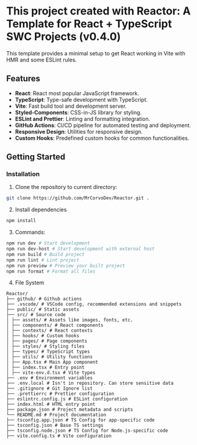 # This project created with Reactor: A Template for React + TypeScript SWC Projects (v0.4.0)

This template provides a minimal setup to get React working in Vite with HMR and some ESLint rules.

## Features

- **React**: React most popular JavaScript framework.
- **TypeScript**: Type-safe development with TypeScript.
- **Vite**: Fast build tool and development server.
- **Styled-Components**: CSS-in-JS library for styling.
- **ESLint and Prettier**: Linting and formatting integration.
- **GitHub Actions**: CI/CD pipeline for automated testing and deployment.
- **Responsive Design**: Utilities for responsive design.
- **Custom Hooks**: Predefined custom hooks for common functionalities.

## Getting Started

### Installation

1. Clone the repository to current directory:

```sh
git clone https://github.com/MrCorvoDev/Reactor.git .
```

2. Install dependencies

```sh
npm install
```

3. Commands:

```sh
npm run dev # Start development
npm run dev-host # Start development with external host
npm run build # Build project
npm run lint # Lint project
npm run preview # Preview your built project
npm run format # Format all files
```

4. File System

```
Reactor/
├── github/ # Github actions
├── .vscode/ # VSCode config, recommended extensions and snippets
├── public/ # Static assets
├── src/ # Source code
│ ├── assets/ # Assets like images, fonts, etc.
│ ├── components/ # React components
│ ├── contexts/ # React contexts
│ ├── hooks/ # Custom hooks
│ ├── pages/ # Page components
│ ├── styles/ # Styling files
│ ├── types/ # TypeScript types
│ ├── utils/ # Utility functions
│ ├── App.tsx # Main App component
│ ├── index.tsx # Entry point
│ ├── vite-env.d.tsx # Vite types
├── .env # Environment variables
├── .env.local # Isn't in repository. Can store sensitive data
├── .gitignore # Git Ignore list
├── .prettierrc # Prettier configuration
├── eslintrc.config.js # ESLint configuration
├── index.html # HTML entry point
├── package.json # Project metadata and scripts
└── README.md # Project documentation
├── tsconfig.app.json # TS Config for app-specific code
├── tsconfig.json # Base TS settings
├── tsconfig.node.json # TS Config for Node.js-specific code
├── vite.config.ts # Vite configuration
```
